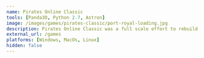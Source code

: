 ```yaml
---
name: Pirates Online Classic
tools: [Panda3D, Python 2.7, Astron]
image: /images/games/pirates-classic/port-royal-loading.jpg
description: Pirates Online Classic was a full scale effort to rebuild the 2007 version of the defunct Disney MMO "Pirates of the Caribbean Online" using the latest version of the Panda3D game engine and Astron server.
external_url: /games
platforms: [Windows, MacOs, Linux]
hidden: false
---
```

